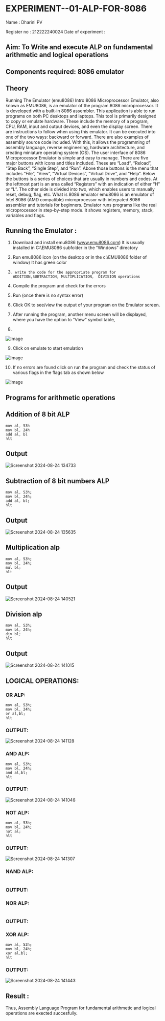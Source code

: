 # EXPERIMENT--01-ALP-FOR-8086

Name : Dharini PV

Register no : 212222240024
Date of experiment : 





## Aim: To Write and execute ALP on fundamental arithmetic and logical operations
## Components required: 8086  emulator 
## Theory 
Running The Emulator (emu8086) Intro 8086 Microprocessor Emulator, also known as EMU8086, is an emulator of the program 8086 microprocessor. It is developed with a built-in 8086 assembler. This application is able to run programs on both PC desktops and laptops. This tool is primarily designed to copy or emulate hardware. These include the memory of a program, CPU, RAM, input and output devices, and even the display screen. There are instructions to follow when using this emulator. It can be executed into one of the two ways: backward or forward. There are also examples of assembly source code included. With this, it allows the programming of assembly language, reverse engineering, hardware architecture, and creating miniature operating system (OS). The user interface of 8086 Microprocessor Emulator is simple and easy to manage. There are five major buttons with icons and titles included. These are “Load”, “Reload”, “Step Back”, “Single Step”, and “Run”. Above those buttons is the menu that includes “File”, “View”, “Virtual Devices”, “Virtual Drive”, and “Help”. Below the buttons is a series of choices that are usually in numbers and codes. At the leftmost part is an area called “Registers” with an indication of either “H” or “L”. The other side is divided into two, which enables users to manually reset, debug, flag, etc. What is 8086 emulator emu8086 is an emulator of Intel 8086 (AMD compatible) microprocessor with integrated 8086 assembler and tutorials for beginners. Emulator runs programs like the real microprocessor in step-by-step mode. it shows registers, memory, stack, variables and flags.


 ## Running the Emulator :
1.	Download and install emu8086 (www.emu8086.com) It is usually installed in C:\EMU8086 subfolder in the “Windows” directory
2.	  Run  emu8086 icon (on the desktop or in the c:\EMU8086 folder of window) It has green color 
 
 
3.		write the code for the appropriate program for ADDITION,SUBTRACTION, MULTIPLICATION,  DIVISION operations 

4.	 Compile the program and check for the errors 
5.	Run (once there is no syntax error) 

6.	Click OK to see/view the output of your program on the Emulator screen. 


7.	After running the program, another menu screen will be displayed, where you have the option to “View” symbol table,
8.	 


![image](https://user-images.githubusercontent.com/36288975/189273263-d65baae9-4b8f-4723-afb3-c0ffa4052b04.png)











9.	Click on emulate to start emulation 








![image](https://user-images.githubusercontent.com/36288975/189273273-9bb36ec1-e2e8-4892-8d35-37707332bfdc.png)








10.	If no errors are found click on run the program and check the status of various flags in the flags tab as shown below 






![image](https://user-images.githubusercontent.com/36288975/189273277-113a2a33-4a40-4ff8-95a5-ecd3a1f504fe.png)







## Programs for arithmetic  operations

## Addition  of 8 bit ALP 
```
mov al, 53h    
mov bl, 24h    
add al, bl     
hlt

```
## Output  

![Screenshot 2024-08-24 134733](https://github.com/user-attachments/assets/dc1afa78-2b01-402d-bdba-ea8b22e04818)

## Subtraction   of 8 bit numbers  ALP 
```
mov al, 53h;    
mov bl, 24h;    
add al, bl;    
hlt
```
## Output 

![Screenshot 2024-08-24 135635](https://github.com/user-attachments/assets/43d02f97-daad-4a2d-ac3e-0225006afe26)

## Multiplication alp 
```
mov al, 53h;    
mov bl, 24h;    
mul bl;     
hlt
```
## Output  

![Screenshot 2024-08-24 140521](https://github.com/user-attachments/assets/73c292d9-5631-41d8-812a-3555a3768c44)

## Division alp 
```
mov al, 53h;    
mov bl, 24h;    
div bl;     
hlt
```
## Output  

![Screenshot 2024-08-24 141015](https://github.com/user-attachments/assets/ef88fe8a-2785-48c7-be93-81f0ae5721d5)

## LOGICAL OPERATIONS:
### OR ALP:
```
mov al, 53h;    
mov bl, 24h;    
or al,bl;     
hlt
```
### OUTPUT:

![Screenshot 2024-08-24 141128](https://github.com/user-attachments/assets/eb9ff744-d02b-4fce-a307-03b249590293)

### AND ALP:
```
mov al, 53h;    
mov bl, 24h;    
and al,bl;     
hlt
```
### OUTPUT:
![Screenshot 2024-08-24 141046](https://github.com/user-attachments/assets/d3f95e0c-04de-4bc3-a303-24e0d6e13843)

### NOT ALP:
```
mov al, 53h;    
mov bl, 24h;    
not al;     
hlt
```
### OUTPUT:
![Screenshot 2024-08-24 141307](https://github.com/user-attachments/assets/80dde3b7-0074-4476-a7a9-d352e82d1223)


### NAND ALP:
```

```
### OUTPUT:

### NOR ALP:
```

```
### OUTPUT:

### XOR ALP:
```
mov al, 53h;    
mov bl, 24h;    
xor al,bl;     
hlt
```
### OUTPUT:

![Screenshot 2024-08-24 141443](https://github.com/user-attachments/assets/69f8b0d9-cbc9-49de-b81f-0ad746019921)

## Result :

Thus, Assembly Language Program for fundamental arithmetic and logical operations are exected succesfully.










